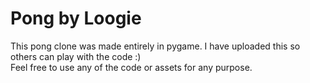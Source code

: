 <h1>Pong by Loogie</h1>
<p>This pong clone was made entirely in pygame. I have uploaded this so others can play with the code :)<br/>Feel free to use any of the code or assets for any purpose.</p>
